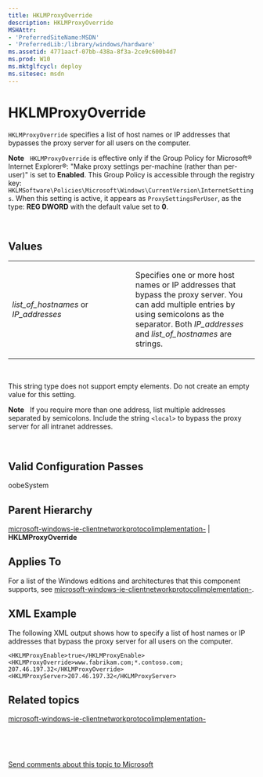 ```yaml
---
title: HKLMProxyOverride
description: HKLMProxyOverride
MSHAttr:
- 'PreferredSiteName:MSDN'
- 'PreferredLib:/library/windows/hardware'
ms.assetid: 4771aacf-07bb-438a-8f3a-2ce9c600b4d7
ms.prod: W10
ms.mktglfcycl: deploy
ms.sitesec: msdn
---
```


# HKLMProxyOverride


`HKLMProxyOverride` specifies a list of host names or IP addresses that bypasses the proxy server for all users on the computer.

**Note**  
`HKLMProxyOverride` is effective only if the Group Policy for Microsoft® Internet Explorer®: "Make proxy settings per-machine (rather than per-user)" is set to **Enabled**. This Group Policy is accessible through the registry key: `HKLMSoftware\Policies\Microsoft\Windows\CurrentVersion\InternetSettings`. When this setting is active, it appears as `ProxySettingsPerUser`, as the type: **REG DWORD** with the default value set to **0**.

 

## Values


<table>
<colgroup>
<col width="50%" />
<col width="50%" />
</colgroup>
<tbody>
<tr class="odd">
<td><p><em>list_of_hostnames</em> or <em>IP_addresses</em></p></td>
<td><p>Specifies one or more host names or IP addresses that bypass the proxy server. You can add multiple entries by using semicolons as the separator. Both <em>IP_addresses</em> and <em>list_of_hostnames</em> are strings.</p></td>
</tr>
</tbody>
</table>

 

This string type does not support empty elements. Do not create an empty value for this setting.

**Note**  
If you require more than one address, list multiple addresses separated by semicolons. Include the string `<local>` to bypass the proxy server for all intranet addresses.

 

## Valid Configuration Passes


oobeSystem

## Parent Hierarchy


[microsoft-windows-ie-clientnetworkprotocolimplementation-](microsoft-windows-ie-clientnetworkprotocolimplementation-.md) | **HKLMProxyOverride**

## Applies To


For a list of the Windows editions and architectures that this component supports, see [microsoft-windows-ie-clientnetworkprotocolimplementation-](microsoft-windows-ie-clientnetworkprotocolimplementation-.md).

## XML Example


The following XML output shows how to specify a list of host names or IP addresses that bypass the proxy server for all users on the computer.

``` syntax
<HKLMProxyEnable>true</HKLMProxyEnable>
<HKLMProxyOverride>www.fabrikam.com;*.contoso.com; 207.46.197.32</HKLMProxyOverride>
<HKLMProxyServer>207.46.197.32</HKLMProxyServer>
```

## Related topics


[microsoft-windows-ie-clientnetworkprotocolimplementation-](microsoft-windows-ie-clientnetworkprotocolimplementation-.md)

 

 

[Send comments about this topic to Microsoft](mailto:wsddocfb@microsoft.com?subject=Documentation%20feedback%20%5Bp_unattend\p_unattend%5D:%20HKLMProxyOverride%20%20RELEASE:%20%2810/3/2016%29&body=%0A%0APRIVACY%20STATEMENT%0A%0AWe%20use%20your%20feedback%20to%20improve%20the%20documentation.%20We%20don't%20use%20your%20email%20address%20for%20any%20other%20purpose,%20and%20we'll%20remove%20your%20email%20address%20from%20our%20system%20after%20the%20issue%20that%20you're%20reporting%20is%20fixed.%20While%20we're%20working%20to%20fix%20this%20issue,%20we%20might%20send%20you%20an%20email%20message%20to%20ask%20for%20more%20info.%20Later,%20we%20might%20also%20send%20you%20an%20email%20message%20to%20let%20you%20know%20that%20we've%20addressed%20your%20feedback.%0A%0AFor%20more%20info%20about%20Microsoft's%20privacy%20policy,%20see%20http://privacy.microsoft.com/default.aspx. "Send comments about this topic to Microsoft")





